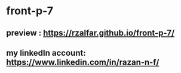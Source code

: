 # front-p-7
## preview : https://rzalfar.github.io/front-p-7/
## my linkedIn account: https://www.linkedin.com/in/razan-n-f/
